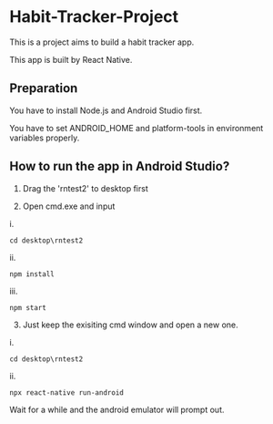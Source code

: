 # Habit-Tracker-Project


This is a project aims to build a habit tracker app.

This app is built by React Native.

## Preparation

You have to install Node.js and Android Studio first.

You have to set ANDROID_HOME and platform-tools in environment variables properly.

## How to run the app in Android Studio?

1. Drag the 'rntest2' to desktop first

2. Open cmd.exe and input

i. 

```
cd desktop\rntest2
```
ii. 

```
npm install
```
iii. 

```
npm start
```

3. Just keep the exisiting cmd window and open a new one.

i. 

```
cd desktop\rntest2
```

ii. 

```
npx react-native run-android
```

Wait for a while and the android emulator will prompt out.
